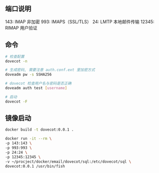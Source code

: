 ## 端口说明

143: IMAP 非加密
993: IMAPS（SSL/TLS）
24: LMTP 本地邮件传输
12345: RIMAP 用户验证

## 命令

```sh
# 检查配置
dovecot -n

# 生成密码, 需要注意 auth.conf.ext 里加密方式
doveadm pw -s SSHA256

# dovecot 检查用户名与密码是否正确
doveadm auth test [username]

# 启动
dovecot -F
```

## 镜像启动

```sh
docker build -t dovecot:0.0.1 .

docker run -it --rm \
-p 143:143 \
-p 993:993 \
-p 24:24 \
-p 12345:12345 \
-v ~/procject/docker/email/dovecot/sql:/etc/dovecot/sql \
dovecot:0.0.1 /usr/bin/fish
```
